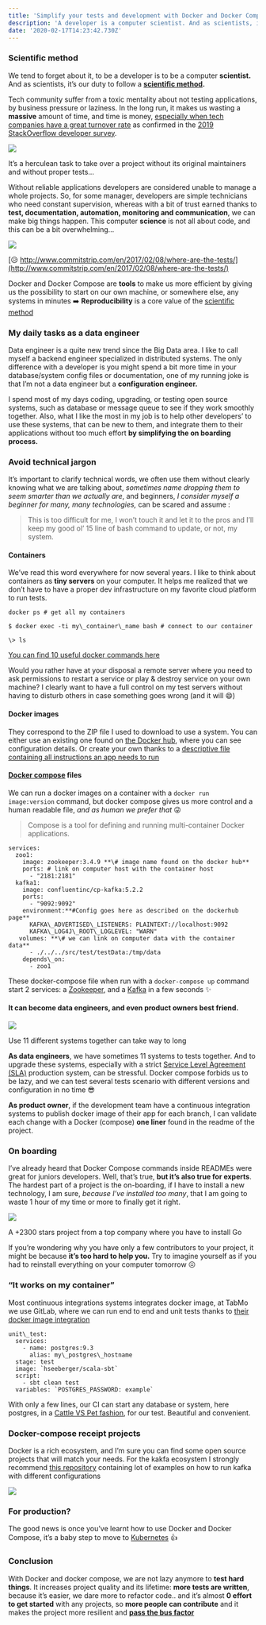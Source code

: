 ```yaml
---
title: 'Simplify your tests and development with Docker and Docker Compose'
description: 'A developer is a computer scientist. And as scientists, it’s our duty to follow a scientific method.'
date: '2020-02-17T14:23:42.730Z'
---
```

### Scientific method

We tend to forget about it, to be a developer is to be a computer **scientist.** And as scientists, it’s our duty to follow a [**scientific method**](https://en.wikipedia.org/wiki/Scientific_method)**.**

Tech community suffer from a toxic mentality about not testing applications, by business pressure or laziness. In the long run, it makes us wasting a **massive** amount of time, and time is money, [especially when tech companies have a great turnover rate](https://business.linkedin.com/talent-solutions/blog/trends-and-research/2018/the-3-industries-with-the-highest-turnover-rates) as confirmed in the [2019 StackOverflow developer survey](https://insights.stackoverflow.com/survey/2019#work-_-how-long-ago-did-developers-last-change-jobs).

![](https://cdn-images-1.medium.com/max/800/1*QNa4dUoUOxQdBfyT4ykwQQ.png)

It’s a herculean task to take over a project without its original maintainers and without proper tests…

Without reliable applications developers are considered unable to manage a whole projects. So, for some manager, developers are simple technicians who need constant supervision, whereas with a bit of trust earned thanks to **test, documentation, automation, monitoring and communication**, we can make big things happen. This computer **science** is not all about code, and this can be a bit overwhelming…

![](https://cdn-images-1.medium.com/max/800/0*lxCCrgY-Ola2OkLK.jpg)

[😥 http://www.commitstrip.com/en/2017/02/08/where-are-the-tests/](http://www.commitstrip.com/en/2017/02/08/where-are-the-tests/)

Docker and Docker Compose are **tools** to make us more efficient by giving us the possibility to start on our own machine, or somewhere else, any systems in minutes ➡️ **Reproducibility** is a core value of the [scientific method](https://en.wikipedia.org/wiki/Scientific_method)

### My daily tasks as a data engineer

Data engineer is a quite new trend since the Big Data area. I like to call myself a backend engineer specialized in distributed systems. The only difference with a developer is you might spend a bit more time in your database/system config files or documentation, one of my running joke is that I’m not a data engineer but a **configuration engineer.**

I spend most of my days coding, upgrading, or testing open source systems, such as database or message queue to see if they work smoothly together. Also, what I like the most in my job is to help other developers’ to use these systems, that can be new to them, and integrate them to their applications without too much effort **by simplifying the on boarding process.**

### Avoid technical jargon

It’s important to clarify technical words, we often use them without clearly knowing what we are talking about, _sometimes name dropping them to seem smarter than we actually are_, and beginners, _I consider myself a beginner for many, many technologies,_ can be scared and assume :

> This is too difficult for me, I won’t touch it and let it to the pros and I’ll keep my good ol’ 15 line of bash command to update, or not, my system.

#### Containers

We’ve read this word everywhere for now several years. I like to think about containers as **tiny servers** on your computer. It helps me realized that we don’t have to have a proper dev infrastructure on my favorite cloud platform to run tests.
```
docker ps # get all my containers 

$ docker exec -ti my\_container\_name bash # connect to our container

\> ls
```
[You can find 10 useful docker commands here](https://dev.to/aduranil/10-docker-compose-and-docker-commands-that-are-useful-for-active-development-22f9)

Would you rather have at your disposal a remote server where you need to ask permissions to restart a service or play & destroy service on your own machine? I clearly want to have a full control on my test servers without having to disturb others in case something goes wrong (and it will 😄)

#### Docker images

They correspond to the ZIP file I used to download to use a system. You can either use an existing one found on [the Docker hub](https://hub.docker.com/r/confluentinc/cp-kafka/), where you can see configuration details. Or create your own thanks to a [descriptive file containing all instructions an app needs to run](https://docs.docker.com/develop/develop-images/dockerfile_best-practices/)

#### [Docker compose](https://docs.docker.com/compose/) files

We can run a docker images on a container with a `docker run image:version` command, but docker compose gives us more control and a human readable file, _and as human we prefer that_ 😜

> Compose is a tool for defining and running multi-container Docker applications.
```
services:  
  zoo1:  
    image: zookeeper:3.4.9 **\# image name found on the docker hub**  
    ports: # link on computer host with the container host  
      - "2181:2181"  
  kafka1:  
    image: confluentinc/cp-kafka:5.2.2  
    ports:  
      - "9092:9092"  
    environment:**#Config goes here as described on the dockerhub page**  
      KAFKA\_ADVERTISED\_LISTENERS: PLAINTEXT://localhost:9092  
      KAFKA\_LOG4J\_ROOT\_LOGLEVEL: "WARN"  
   volumes: **\# we can link on computer data with the container data**  
      - ./../../src/test/testData:/tmp/data  
    depends\_on:  
      - zoo1
```
These docker-compose file when run with a `docker-compose up` command start 2 services: a [Zookeeper](https://zookeeper.apache.org/), and a [Kafka](https://kafka.apache.org/) in a few seconds ✨

#### It can become data engineers, and even product owners best friend.

![](https://cdn-images-1.medium.com/max/800/0*SwPF8cytRwniuJTe)

Use 11 different systems together can take way to long

**As data engineers**, we have sometimes 11 systems to tests together. And to upgrade these systems, especially with a strict [Service Level Agreement (SLA)](https://en.wikipedia.org/wiki/Service-level_agreement) production system, can be stressful. Docker compose forbids us to be lazy, and we can test several tests scenario with different versions and configuration in no time 😎

**As product owner**, if the development team have a continuous integration systems to publish docker image of their app for each branch, I can validate each change with a Docker (compose) **one liner** found in the readme of the project.

### On boarding

I’ve already heard that Docker Compose commands inside READMEs were great for juniors developers. Well, that’s true, **but it’s also true for experts**. The hardest part of a project is the on-boarding, if I have to install a new technology, I am sure, _because I’ve installed too many_, that I am going to waste 1 hour of my time or more to finally get it right.

![](https://cdn-images-1.medium.com/max/800/0*d8i4v4P50JtnyPEE)

A +2300 stars project from a top company where you have to install Go

If you’re wondering why you have only a few contributors to your project, it might be because **it’s too hard to help you.** Try to imagine yourself as if you had to reinstall everything on your computer tomorrow 😖

### “It works on my container”

Most continuous integrations systems integrates docker image, at TabMo we use GitLab, where we can run end to end and unit tests thanks to [their docker image integration](https://docs.gitlab.com/ee/ci/docker/using_docker_images.html#define-image-and-services-from-gitlab-ciyml)

```
unit\_test:  
  services:  
    - name: postgres:9.3  
      alias: my\_postgres\_hostname  
  stage: test  
  image: `hseeberger/scala-sbt`  
  script:  
    - sbt clean test  
  variables: `POSTGRES_PASSWORD: example`
```

With only a few lines, our CI can start any database or system, here postgres, in a [Cattle VS Pet fashion](http://cloudscaling.com/blog/cloud-computing/the-history-of-pets-vs-cattle/), for our test. Beautiful and convenient.

### Docker-compose receipt projects

Docker is a rich ecosystem, and I’m sure you can find some open source projects that will match your needs. For the kakfa ecosystem I strongly recommend [this repository](https://github.com/simplesteph/kafka-stack-docker-compose) containing lot of examples on how to run kafka with different configurations

![](https://cdn-images-1.medium.com/max/800/0*nRU8w0zf3HCTplGG)

### For production?

The good news is once you’ve learnt how to use Docker and Docker Compose, it’s a baby step to move to [Kubernetes](https://kubernetes.io/) 👍

### Conclusion

With Docker and docker compose, we are not lazy anymore to **test hard things**. It increases project quality and its lifetime: **more tests are written**, because it’s easier, we dare more to refactor code.. and it’s almost **0 effort to get started** with any projects, so **more people can contribute** and it makes the project more resilient and [**pass the bus factor**](https://en.wikipedia.org/wiki/Bus_factor)
